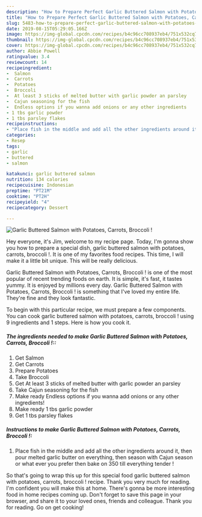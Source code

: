 ```yaml
---
description: "How to Prepare Perfect Garlic Buttered Salmon with Potatoes, Carrots, Broccoli !"
title: "How to Prepare Perfect Garlic Buttered Salmon with Potatoes, Carrots, Broccoli !"
slug: 5483-how-to-prepare-perfect-garlic-buttered-salmon-with-potatoes-carrots-broccoli
date: 2019-08-15T05:29:05.166Z
image: https://img-global.cpcdn.com/recipes/b4c96cc708937eb4/751x532cq70/garlic-buttered-salmon-with-potatoes-carrots-broccoli-recipe-main-photo.jpg
thumbnail: https://img-global.cpcdn.com/recipes/b4c96cc708937eb4/751x532cq70/garlic-buttered-salmon-with-potatoes-carrots-broccoli-recipe-main-photo.jpg
cover: https://img-global.cpcdn.com/recipes/b4c96cc708937eb4/751x532cq70/garlic-buttered-salmon-with-potatoes-carrots-broccoli-recipe-main-photo.jpg
author: Abbie Powell
ratingvalue: 3.4
reviewcount: 14
recipeingredient:
-  Salmon
-  Carrots
-  Potatoes
-  Broccoli
-  At least 3 sticks of melted butter with garlic powder an parsley
-  Cajun seasoning for the fish
-  Endless options if you wanna add onions or any other ingredients
- 1 tbs garlic powder
- 1 tbs parsley flakes
recipeinstructions:
- "Place fish in the middle and add all the other ingredients around it, then pour melted garlic butter on everything, then season with Cajun season or what ever you prefer then bake on 350 till everything tender !"
categories:
- Resep
tags:
- garlic
- buttered
- salmon

katakunci: garlic buttered salmon
nutrition: 134 calories
recipecuisine: Indonesian
preptime: "PT21M"
cooktime: "PT2H"
recipeyield: "4"
recipecategory: Dessert

---
```



![Garlic Buttered Salmon with Potatoes, Carrots, Broccoli !](https://img-global.cpcdn.com/recipes/b4c96cc708937eb4/751x532cq70/garlic-buttered-salmon-with-potatoes-carrots-broccoli-recipe-main-photo.jpg)

Hey everyone, it's Jim, welcome to my recipe page. Today, I'm gonna show you how to prepare a special dish, garlic buttered salmon with potatoes, carrots, broccoli !. It is one of my favorites food recipes. This time, I will make it a little bit unique. This will be really delicious.

Garlic Buttered Salmon with Potatoes, Carrots, Broccoli ! is one of the most popular of recent trending foods on earth. It is simple, it's fast, it tastes yummy. It is enjoyed by millions every day. Garlic Buttered Salmon with Potatoes, Carrots, Broccoli ! is something that I've loved my entire life. They're fine and they look fantastic.




To begin with this particular recipe, we must prepare a few components. You can cook garlic buttered salmon with potatoes, carrots, broccoli ! using 9 ingredients and 1 steps. Here is how you cook it.

##### The ingredients needed to make Garlic Buttered Salmon with Potatoes, Carrots, Broccoli !::

1. Get  Salmon
1. Get  Carrots
1. Prepare  Potatoes
1. Take  Broccoli
1. Get  At least 3 sticks of melted butter with garlic powder an parsley
1. Take  Cajun seasoning for the fish
1. Make ready  Endless options if you wanna add onions or any other ingredients!
1. Make ready 1 tbs garlic powder
1. Get 1 tbs parsley flakes




##### Instructions to make Garlic Buttered Salmon with Potatoes, Carrots, Broccoli !:

1. Place fish in the middle and add all the other ingredients around it, then pour melted garlic butter on everything, then season with Cajun season or what ever you prefer then bake on 350 till everything tender !




So that's going to wrap this up for this special food garlic buttered salmon with potatoes, carrots, broccoli ! recipe. Thank you very much for reading. I'm confident you will make this at home. There's gonna be more interesting food in home recipes coming up. Don't forget to save this page in your browser, and share it to your loved ones, friends and colleague. Thank you for reading. Go on get cooking!
